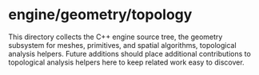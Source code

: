 # engine/geometry/topology

This directory collects the C++ engine source tree, the geometry subsystem for meshes, primitives, and spatial algorithms, topological analysis helpers.
Future additions should place additional contributions to topological analysis helpers here to keep related work easy to discover.
